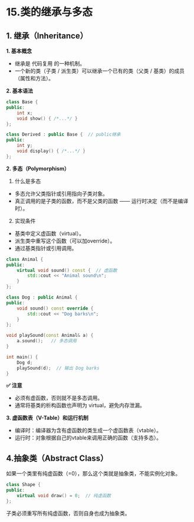 # 15.类的继承与多态
## 1. 继承（Inheritance）

**1. 基本概念**
- 继承是 代码复用 的一种机制。
- 一个新的类（子类 / 派生类）可以继承一个已有的类（父类 / 基类）的成员（属性和方法）。

**2. 基本语法**
```c++
class Base {
public:
    int x;
    void show() { /*...*/ }
};

class Derived : public Base {  // public继承
public:
    int y;
    void display() { /*...*/ }
};
```


**2. 多态（Polymorphism）**

1. 什么是多态
- 多态允许父类指针或引用指向子类对象。
- 真正调用的是子类的函数，而不是父类的函数 —— 运行时决定（而不是编译时）。


2. 实现条件
- 基类中定义虚函数（virtual）。
- 派生类中重写这个函数（可以加override）。
- 通过基类指针或引用调用。

```c++
class Animal {
public:
    virtual void sound() const {  // 虚函数
        std::cout << "Animal sound\n";
    }
};

class Dog : public Animal {
public:
    void sound() const override {
        std::cout << "Dog barks\n";
    }
};

void playSound(const Animal& a) {
    a.sound();   // 多态调用
}

int main() {
    Dog d;
    playSound(d);  // 输出 Dog barks
}
```

**✅ 注意**
- 必须有虚函数，否则就不是多态调用。
- 通常将基类的析构函数也声明为 virtual，避免内存泄漏。

**3. 虚函数表（V-Table）和运行机制**
- 编译时：编译器为含有虚函数的类生成一个虚函数表（vtable）。
- 运行时：对象根据自己的vtable来调用正确的函数（支持多态）。


## 4.抽象类（Abstract Class）
如果一个类里有纯虚函数（=0），那么这个类就是抽象类，不能实例化对象。
```c++
class Shape {
public:
    virtual void draw() = 0;  // 纯虚函数
};
```
子类必须重写所有纯虚函数，否则自身也成为抽象类。